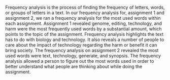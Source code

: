 Frequency analysis is the process of finding the frequency of letters, words, or groups of letters in a text. In our frequency analysis for, assignment 1 and assignment 2, we ran a frequency analysis for the most used words within each assignment. Assignment 1 revealed genome, editing, technology, and harm were the most frequently used words by a substantial amount, which points to the topic of the assignment. Frequency analysis highlights the text has to do with biology and technology. It also reveals a number of people to care about the impact of technology regarding the harm or benefit it can bring society. The frequency analysis on assignment 2 revealed the most used words were text, technology, generate, and synopsis. The frequency analysis allowed a person to figure out the most words used in order to better understand what people are thinking about while doing the assignment.
